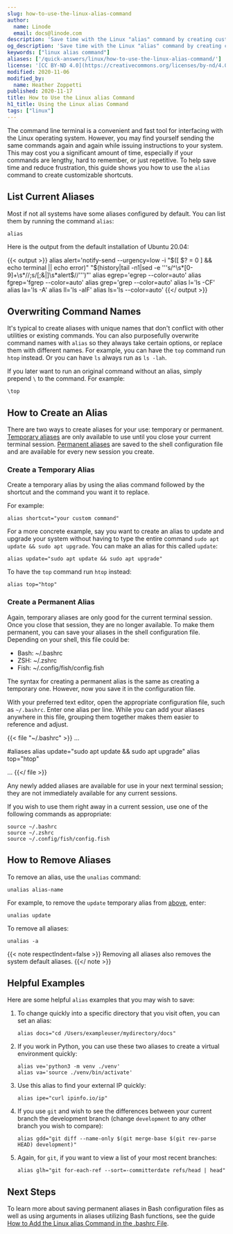```yaml
---
slug: how-to-use-the-linux-alias-command
author:
  name: Linode
  email: docs@linode.com
description: 'Save time with the Linux "alias" command by creating customizable shortcuts.'
og_description: 'Save time with the Linux "alias" command by creating customizable shortcuts.'
keywords: ["linux alias command"]
aliases: ['/quick-answers/linux/how-to-use-the-linux-alias-command/']
license: '[CC BY-ND 4.0](https://creativecommons.org/licenses/by-nd/4.0)'
modified: 2020-11-06
modified_by:
  name: Heather Zoppetti
published: 2020-11-17
title: How to Use the Linux alias Command
h1_title: Using the Linux alias Command
tags: ["linux"]
---
```


The command line terminal is a convenient and fast tool for interfacing with the Linux operating system. However, you may find yourself sending the same commands again and again while issuing instructions to your system. This may cost you a significant amount of time, especially if your commands are lengthy, hard to remember, or just repetitive. To help save time and reduce frustration, this guide shows you how to use the `alias` command to create customizable shortcuts.

## List Current Aliases

Most if not all systems have some aliases configured by default. You can list them by running the command `alias`:

    alias

Here is the output from the default installation of Ubuntu 20.04:

{{< output >}}
alias alert='notify-send --urgency=low -i "$([ $? = 0 ] && echo terminal || echo error)" "$(history|tail -n1|sed -e '\''s/^\s*[0-9]\+\s*//;s/[;&|]\s*alert$//'\'')"'
alias egrep='egrep --color=auto'
alias fgrep='fgrep --color=auto'
alias grep='grep --color=auto'
alias l='ls -CF'
alias la='ls -A'
alias ll='ls -alF'
alias ls='ls --color=auto'
{{</ output >}}

## Overwriting Command Names

It's typical to create aliases with unique names that don't conflict with other utilities or existing commands. You can also purposefully overwrite command names with `alias` so they always take certain options, or replace them with different names. For example, you can have the `top` command run `htop` instead. Or you can have `ls` always run as `ls -lah`.

If you later want to run an original command without an alias, simply prepend `\` to the command. For example:

    \top

## How to Create an Alias

There are two ways to create aliases for your use: temporary or permanent. [Temporary aliases](#create-a-temporary-alias) are only available to use until you close your current terminal session. [Permanent aliases](#create-a-permanent-alias) are saved to the shell configuration file and are available for every new session you create.

### Create a Temporary Alias

Create a temporary alias by using the alias command followed by the shortcut and the command you want it to replace.

For example:

    alias shortcut="your custom command"

For a more concrete example, say you want to create an alias to update and upgrade your system without having to type the entire command `sudo apt update && sudo apt upgrade`. You can make an alias for this called `update`:

    alias update="sudo apt update && sudo apt upgrade"

To have the `top` command run `htop` instead:

    alias top="htop"

### Create a Permanent Alias

Again, temporary aliases are only good for the current terminal session. Once you close that session, they are no longer available. To make them permanent, you can save your aliases in the shell configuration file. Depending on your shell, this file could be:

- Bash: ~/.bashrc
- ZSH: ~/.zshrc
- Fish: ~/.config/fish/config.fish

The syntax for creating a permanent alias is the same as creating a temporary one. However, now you save it in the configuration file.

With your preferred text editor, open the appropriate configuration file, such as `~/.bashrc`. Enter one alias per line. While you can add your aliases anywhere in this file, grouping them together makes them easier to reference and adjust.

{{< file "~/.bashrc" >}}
...

#aliases
alias update="sudo apt update && sudo apt upgrade"
alias top="htop"

...
{{</ file >}}

Any newly added aliases are available for use in your next terminal session; they are not immediately available for any current sessions.

If you wish to use them right away in a current session, use one of the following commands as appropriate:

    source ~/.bashrc
    source ~/.zshrc
    source ~/.config/fish/config.fish

## How to Remove Aliases

To remove an alias, use the `unalias` command:

    unalias alias-name

For example, to remove the `update` temporary alias from [above](#create-a-temporary-alias), enter:

    unalias update

To remove all aliases:

    unalias -a

{{< note respectIndent=false >}}
Removing all aliases also removes the system default aliases.
{{</ note >}}

## Helpful Examples

Here are some helpful `alias` examples that you may wish to save:

1.  To change quickly into a specific directory that you visit often, you can set an alias:

        alias docs="cd /Users/exampleuser/mydirectory/docs"

1.  If you work in Python, you can use these two aliases to create a virtual environment quickly:

        alias ve='python3 -m venv ./venv'
        alias va='source ./venv/bin/activate'

1.  Use this alias to find your external IP quickly:

        alias ipe="curl ipinfo.io/ip"

1.  If you use `git` and wish to see the differences between your current branch the development branch (change `development` to any other branch you wish to compare):

        alias gdd="git diff --name-only $(git merge-base $(git rev-parse HEAD) development)"

1.  Again, for `git`, if you want to view a list of your most recent branches:

        alias glh="git for-each-ref --sort=-committerdate refs/head | head"

## Next Steps

To learn more about saving permanent aliases in Bash configuration files as well as using arguments in aliases utilizing Bash functions, see the guide [How to Add the Linux alias Command in the .bashrc File](/docs/guides/how-to-add-linux-alias-command-in-bashrc-file/).
